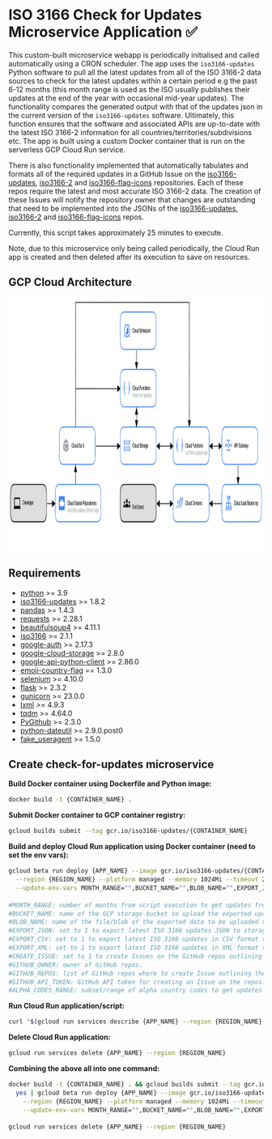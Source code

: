 # ISO 3166 Check for Updates Microservice Application ✅

<!-- [![check-for-updates](https://github.com/amckenna41/iso3166-updates/workflows/Check%20for%20ISO3166%20Updates/badge.svg)](https://github.com/amckenna41/iso3166-updates/actions?query=workflowCheck%20for%20ISO3166%20Updates) -->

This custom-built microservice webapp is periodically initialised and called automatically using a CRON scheduler. The app uses the `iso3166-updates` Python software to pull all the latest updates from all of the ISO 3166-2 data sources to check for the latest updates within a certain period e.g the past 6-12 months (this month range is used as the ISO usually publishes their updates at the end of the year with occasional mid-year updates). The functionality compares the generated output with that of the updates json in the current version of the `iso3166-updates` software. Ultimately, this function ensures that the software and associated APIs are up-to-date with the latest ISO 3166-2 information for all countries/territories/subdivisions etc. The app is built using a custom Docker container that is run on the serverless GCP Cloud Run service. 

There is also functionality implemented that automatically tabulates and formats all of the required updates in a GitHub Issue on the [iso3166-updates](https://github.com/amckenna41/iso3166-updates), [iso3166-2](https://github.com/amckenna41/iso3166-2) and [iso3166-flag-icons](https://github.com/amckenna41/iso3166-flag-icons) repositories. Each of these repos require the latest and most accurate ISO 3166-2 data. The creation of these Issues will notify the repository owner that changes are outstanding that need to be implemented into the JSONs of the [iso3166-updates](https://github.com/amckenna41/iso3166-updates), [iso3166-2](https://github.com/amckenna41/iso3166-2) and [iso3166-flag-icons](https://github.com/amckenna41/iso3166-flag-icons) repos. 

Currently, this script takes approximately 25 minutes to execute. 

Note, due to this microservice only being called periodically, the Cloud Run app is created and then deleted after its execution to save on resources.

GCP Cloud Architecture 
----------------------

<p align="center">
  <img src="https://raw.githubusercontent.com/amckenna41/iso3166-updates/refs/heads/main/iso3166_check_for_updates/gcp_architecture.png" alt="gcp_arch" height="500" width="750"/>
</p>

Requirements
------------
* [python][python] >= 3.9
* [iso3166-updates][iso3166-updates] >= 1.8.2
* [pandas][pandas] >= 1.4.3
* [requests][requests] >= 2.28.1
* [beautifulsoup4][beautifulsoup4] >= 4.11.1
* [iso3166][iso3166] >= 2.1.1
* [google-auth][google-auth] >= 2.17.3
* [google-cloud-storage][google-cloud-storage] >= 2.8.0
* [google-api-python-client][google-api-python-client] >= 2.86.0
* [emoji-country-flag][emoji-country-flag] == 1.3.0
* [selenium][selenium] >= 4.10.0
* [flask][flask] >= 2.3.2
* [gunicorn][gunicorn] >= 23.0.0
* [lxml][lxml] >=  4.9.3
* [tqdm][tqdm] >= 4.64.0
* [PyGithub][PyGithub] >= 2.3.0
* [python-dateutil] >= 2.9.0.post0
* [fake_useragent][fake_useragent] >= 1.5.0

Create check-for-updates microservice
-------------------------------------

**Build Docker container using Dockerfile and Python image:**
```bash
docker build -t {CONTAINER_NAME} .
```

**Submit Docker container to GCP container registry:**
```bash
gcloud builds submit --tag gcr.io/iso3166-updates/{CONTAINER_NAME}
```

**Build and deploy Cloud Run application using Docker container (need to set the env vars):**
```bash
gcloud beta run deploy {APP_NAME} --image gcr.io/iso3166-updates/{CONTAINER_NAME} \
  --region {REGION_NAME} --platform managed --memory 1024Mi --timeout 2700 --service-account {SERVICE_ACCOUNT} \
  --update-env-vars MONTH_RANGE="",BUCKET_NAME="",BLOB_NAME="",EXPORT_JSON=1,EXPORT_CSV=1,EXPORT_XML=1,CREATE_ISSUE=1,GITHUB_OWNER="",GITHUB_REPOS="",GITHUB_API_TOKEN="",ALPHA_CODES_RANGE=""

#MONTH_RANGE: number of months from script execution to get updates from (default=6). 
#BUCKET_NAME: name of the GCP storage bucket to upload the exported updates data to.
#BLOB_NAME: name of the file/blob of the exported data to be uploaded to the bucket.
#EXPORT_JSON: set to 1 to export latest ISO 3166 updates JSON to storage bucket (default=1).
#EXPORT_CSV: set to 1 to export latest ISO 3166 updates in CSV format to storage bucket (default=1).
#EXPORT_XML: set to 1 to export latest ISO 3166 updates in XML format to storage bucket (default=1).
#CREATE_ISSUE: set to 1 to create Issues on the GitHub repos outlining the latest ISO 3166 updates (default=0).
#GITHUB_OWNER: owner of GitHub repos.
#GITHUB_REPOS: list of GitHub repos where to create Issue outlining the latest ISO 3166 updates.
#GITHUB_API_TOKEN: GitHub API token for creating an Issue on the repos.
#ALPHA_CODES_RANGE: subset/range of alpha country codes to get updates data for, primarily used for testing.
```

**Run Cloud Run application/script:**
```bash
curl "$(gcloud run services describe {APP_NAME} --region {REGION_NAME} --format 'value(status.url)')"
```

**Delete Cloud Run application:**
```bash
gcloud run services delete {APP_NAME} --region {REGION_NAME}
```

**Combining the above all into one command:**
```bash
docker build -t {CONTAINER_NAME} . && gcloud builds submit --tag gcr.io/{APP_NAME}/{CONTAINER_NAME} && \
  yes | gcloud beta run deploy {APP_NAME} --image gcr.io/iso3166-updates/{CONTAINER_NAME} \
    --region {REGION_NAME} --platform managed --memory 1024Mi --timeout 2700 --service-account {SERVICE_ACCOUNT} \
    --update-env-vars MONTH_RANGE="",BUCKET_NAME="",BLOB_NAME="",EXPORT_JSON=1,EXPORT_CSV=1,EXPORT_XML=1,CREATE_ISSUE=1,GITHUB_OWNER="",GITHUB_REPOS="",GITHUB_API_TOKEN="",ALPHA_CODES_RANGE="" && curl "$(gcloud run services describe {APP_NAME} --region {REGION_NAME} --format 'value(status.url)')"

gcloud run services delete {APP_NAME} --region {REGION_NAME}
```

<!-- 
https://dev.to/googlecloud/using-headless-chrome-with-cloud-run-3fdp
https://www.youtube.com/watch?v=mOJiWrjFVKY
https://www.youtube.com/watch?v=LxHiCZCKwa8
https://stackoverflow.com/questions/53073411/selenium-webdriverexceptionchrome-failed-to-start-crashed-as-google-chrome-is 
-->

[python]: https://www.python.org/downloads/release/python-360/
[iso3166-updates]: https://github.com/amckenna41/iso3166-updates
[pandas]: https://pandas.pydata.org/
[requests]: https://requests.readthedocs.io/
[beautifulsoup4]: https://www.crummy.com/software/BeautifulSoup/bs4/doc/
[google-auth]: https://cloud.google.com/python/docs/reference
[google-cloud-storage]: https://cloud.google.com/python/docs/reference
[google-api-python-client]: https://cloud.google.com/python/docs/reference
[flask]: https://flask.palletsprojects.com/en/2.3.x/
[emoji-country-flag]: https://pypi.org/project/emoji-country-flag/
[gunicorn]: https://pypi.org/project/gunicorn/
[selenium]: https://selenium-python.readthedocs.io/index.html
[lxml]: https://lxml.de/
[iso3166]: https://github.com/deactivated/python-iso3166
[tqdm]: https://github.com/tqdm/tqdm
[PyGithub]: https://github.com/PyGithub/PyGithub
[python-dateutil]: https://pypi.org/project/python-dateutil/
[fake_useragent]: https://pypi.org/project/fake-useragent/
